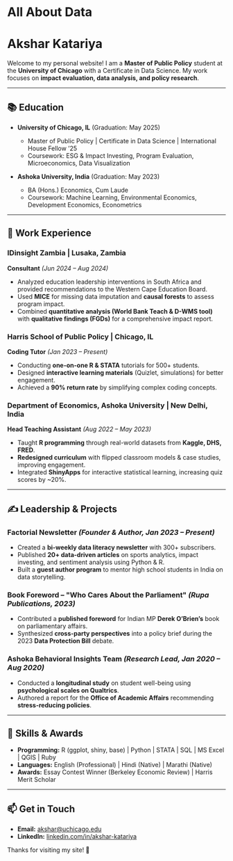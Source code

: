 # All About Data

# Akshar Katariya

Welcome to my personal website! I am a **Master of Public Policy** student at the **University of Chicago** with a Certificate in Data Science. My work focuses on **impact evaluation, data analysis, and policy research**.

---

## 📚 Education

- **University of Chicago, IL** (Graduation: May 2025)  
  - Master of Public Policy | Certificate in Data Science | International House Fellow ’25  
  - Coursework: ESG & Impact Investing, Program Evaluation, Microeconomics, Data Visualization  

- **Ashoka University, India** (Graduation: May 2023)  
  - BA (Hons.) Economics, Cum Laude  
  - Coursework: Machine Learning, Environmental Economics, Development Economics, Econometrics  

---

## 💼 Work Experience

### **IDinsight Zambia** | Lusaka, Zambia  
**Consultant** _(Jun 2024 – Aug 2024)_  
- Analyzed education leadership interventions in South Africa and provided recommendations to the Western Cape Education Board.  
- Used **MICE** for missing data imputation and **causal forests** to assess program impact.  
- Combined **quantitative analysis (World Bank Teach & D-WMS tool)** with **qualitative findings (FGDs)** for a comprehensive impact report.  

### **Harris School of Public Policy** | Chicago, IL  
**Coding Tutor** _(Jan 2023 – Present)_  
- Conducting **one-on-one R & STATA** tutorials for 500+ students.  
- Designed **interactive learning materials** (Quizlet, simulations) for better engagement.  
- Achieved a **90% return rate** by simplifying complex coding concepts.  

### **Department of Economics, Ashoka University** | New Delhi, India  
**Head Teaching Assistant** _(Aug 2022 – May 2023)_  
- Taught **R programming** through real-world datasets from **Kaggle, DHS, FRED**.  
- **Redesigned curriculum** with flipped classroom models & case studies, improving engagement.  
- Integrated **ShinyApps** for interactive statistical learning, increasing quiz scores by ~20%.  

---

## ✍️ Leadership & Projects  

### **Factorial Newsletter** _(Founder & Author, Jan 2023 – Present)_  
- Created a **bi-weekly data literacy newsletter** with 300+ subscribers.  
- Published **20+ data-driven articles** on sports analytics, impact investing, and sentiment analysis using Python & R.  
- Built a **guest author program** to mentor high school students in India on data storytelling.  

### **Book Foreword – "Who Cares About the Parliament"** _(Rupa Publications, 2023)_  
- Contributed a **published foreword** for Indian MP **Derek O’Brien’s** book on parliamentary affairs.  
- Synthesized **cross-party perspectives** into a policy brief during the 2023 **Data Protection Bill** debate.  

### **Ashoka Behavioral Insights Team** _(Research Lead, Jan 2020 – Aug 2020)_  
- Conducted a **longitudinal study** on student well-being using **psychological scales on Qualtrics**.  
- Authored a report for the **Office of Academic Affairs** recommending **stress-reducing policies**.  

---

## 🔧 Skills & Awards  

- **Programming:** R (ggplot, shiny, base) | Python | STATA | SQL | MS Excel | QGIS | Ruby  
- **Languages:** English (Professional) | Hindi (Native) | Marathi (Native)  
- **Awards:** Essay Contest Winner (Berkeley Economic Review) | Harris Merit Scholar  

---

## 📫 Get in Touch  

- **Email:** akshar@uchicago.edu  
- **LinkedIn:** [linkedin.com/in/akshar-katariya](https://www.linkedin.com/in/akshar-katariya)  

Thanks for visiting my site! 🚀

